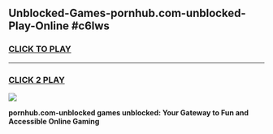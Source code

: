 
## Unblocked-Games-pornhub.com-unblocked-Play-Online #c6lws
<h3>
<a href="https://news.freeplayer.one?title=pornhub.com-unblocked&ref=3">CLICK TO PLAY</a></h3>
<hr>

<h3>
<a href="https://news.freeplayer.one?title=pornhub.com-unblocked&ref=3">CLICK 2 PLAY</a>
  
</h3>

<a href="https://news.freeplayer.one?title=pornhub.com-unblocked&ref=3"><img src="https://clearcache.store/games.png"></a>


**pornhub.com-unblocked games unblocked: Your Gateway to Fun and Accessible Online Gaming**
